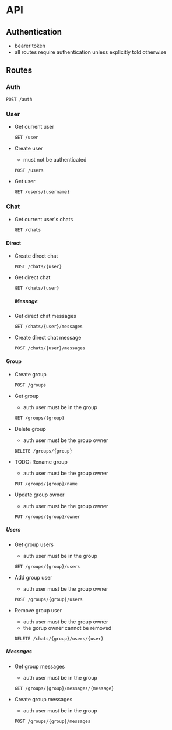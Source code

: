 
# API
## Authentication
- bearer token
- all routes require authentication unless explicitly told otherwise

## Routes
### Auth
```HTTP
POST /auth
```

### User
- Get current user
  ```HTTP 
  GET /user
  ```

- Create user
  - must not be authenticated
  ```HTTP
  POST /users
  ```

- Get user
  ```HTTP
  GET /users/{username}
  ```

### Chat
  - Get current user's chats
    ```HTTP
    GET /chats
    ```

#### Direct
  - Create direct chat
    ```HTTP
    POST /chats/{user}
    ```

  - Get direct chat
    ```HTTP
    GET /chats/{user}
    ```
    ##### Message

  - Get direct chat messages
    ```HTTP
    GET /chats/{user}/messages
    ```

  - Create direct chat message
    ```HTTP
    POST /chats/{user}/messages
    ```

#### Group

  - Create group
    ```HTTP
    POST /groups
    ```

  - Get group
    - auth user must be in the group

    ```HTTP
    GET /groups/{group}
    ```

  - Delete group 
    - auth user must be the group owner

    ```HTTP
    DELETE /groups/{group}
    ```

  - TODO: Rename group
    - auth user must be the group owner

    ```HTTP
    PUT /groups/{group}/name
    ```

- Update group owner
  - auth user must be the group owner

  ```HTTP
  PUT /groups/{group}/owner
  ```

##### Users
- Get group users
  - auth user must be in the group

  ```HTTP
  GET /groups/{group}/users
  ```

- Add group user
  - auth user must be the group owner

  ```HTTP
  POST /groups/{group}/users
  ```

- Remove group user
  - auth user must be the group owner
  - the gorup owner cannot be removed

  ```HTTP
  DELETE /chats/{group}/users/{user}
  ```

##### Messages
  - Get group messages
    - auth user must be in the group

    ```HTTP
    GET /groups/{group}/messages/{message}
    ```

  - Create group messages
    - auth user must be in the group

    ```HTTP
    POST /groups/{group}/messages
    ```
